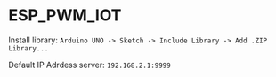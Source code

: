# ESP_PWM_IOT

Install library:
`Arduino UNO -> Sketch -> Include Library -> Add .ZIP Library...`

Default IP Adrdess server:
`192.168.2.1:9999`
